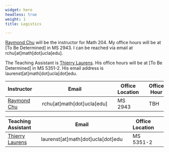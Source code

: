 ```yaml
---
widget: hero
headless: true
weight: 1
title: Logistics

---
```


[Raymond Chu](https://raymondchu.netlify.app) will be the instructor for Math 204. My office hours will be at [To Be Determined] in MS 2943. I can be reached via email at rchu[at]math[dot]ucla[edu].

The Teaching Assistant is [Thierry Laurens](https://www.math.ucla.edu/~laurenst/index.html). His office hours will be at [To Be Determined] in MS 5351-2. His email address is laurenst[at]math[dot]ucla[dot]edu.


<table>
<thead>
<th>Instructor</th>
<th></th>
<th>Email</th>
<th></th>
<th>Office Location</th>
<th></th>
<th>Office Hour</th>
</thead>
<tbody>
<tr>
<td><a href="https://raymondchu.netlify.app">Raymond Chu</a></td>
<td></td>
<td>rchu[at]math[dot]ucla[edu]</td>
<td></td>
<td>MS 2943</td>
<td></td>
<td>TBH</td>
</tr>
</tbody>
</table>

<table>
<thead>
<th>Teaching Assistant</th>
<th></th>
<th>Email</th>
<th></th>
<th>Office Location</th>
<th></th>
<th>Office Hour</th>
</thead>
<tbody>
<tr>
<td><a href="https://www.math.ucla.edu/~laurenst/index.html">Thierry Laurens</a></td>
<td></td>
<td>laurenst[at]math[dot]ucla[dot]edu</td>
<td></td>
<td>MS 5351-2</td>
<td></td>
<td>TBH</td>
</tr>
</tbody>
</table>
